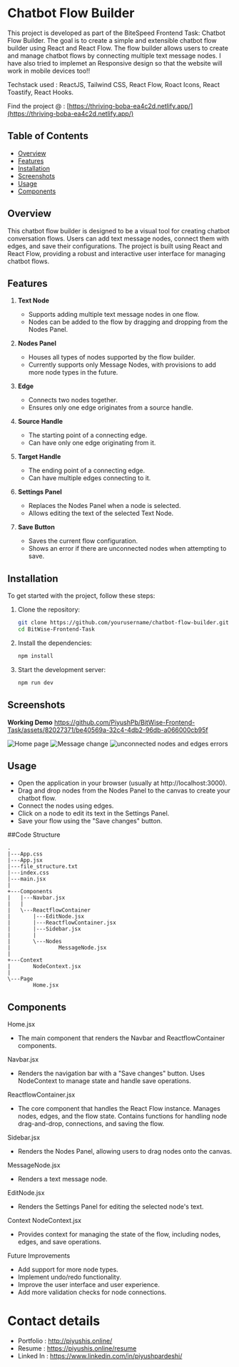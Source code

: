 # Chatbot Flow Builder

This project is developed as part of the BiteSpeed Frontend Task: Chatbot Flow Builder. The goal is to create a simple and extensible chatbot flow builder using React and React Flow. The flow builder allows users to create and manage chatbot flows by connecting multiple text message nodes. I have also tried to implemet an Responsive design so that the website will work in mobile devices too!!

Techstack used : ReactJS, Tailwind CSS, React Flow, Roact Icons, React Toastify, React Hooks.

Find the project @ : [https://thriving-boba-ea4c2d.netlify.app/](https://thriving-boba-ea4c2d.netlify.app/)

## Table of Contents
- [Overview](#overview)
- [Features](#features)
- [Installation](#installation)
- [Screenshots](#screenshots)
- [Usage](#usage)
- [Components](#components)

## Overview

This chatbot flow builder is designed to be a visual tool for creating chatbot conversation flows. Users can add text message nodes, connect them with edges, and save their configurations. The project is built using React and React Flow, providing a robust and interactive user interface for managing chatbot flows.

## Features

1. **Text Node**
    - Supports adding multiple text message nodes in one flow.
    - Nodes can be added to the flow by dragging and dropping from the Nodes Panel.

2. **Nodes Panel**
    - Houses all types of nodes supported by the flow builder.
    - Currently supports only Message Nodes, with provisions to add more node types in the future.

3. **Edge**
    - Connects two nodes together.
    - Ensures only one edge originates from a source handle.

4. **Source Handle**
    - The starting point of a connecting edge.
    - Can have only one edge originating from it.

5. **Target Handle**
    - The ending point of a connecting edge.
    - Can have multiple edges connecting to it.

6. **Settings Panel**
    - Replaces the Nodes Panel when a node is selected.
    - Allows editing the text of the selected Text Node.

7. **Save Button**
    - Saves the current flow configuration.
    - Shows an error if there are unconnected nodes when attempting to save.

## Installation

To get started with the project, follow these steps:

1. Clone the repository:
   
   ``` bash
   git clone https://github.com/yourusername/chatbot-flow-builder.git
   cd BitWise-Frontend-Task
   ```
2. Install the dependencies:
   
   ``` bash
   npm install
   ```
3. Start the development server:
   
   ``` bash
   npm run dev
   ```

## Screenshots

**Working Demo**
https://github.com/PiyushPb/BitWise-Frontend-Task/assets/82027371/be40569a-32c4-4db2-96db-a066000cb95f



![Home page ](https://github.com/PiyushPb/BitWise-Frontend-Task/assets/82027371/c8b7bf75-b8c3-472d-b9f4-7b44b4984013)
![Message change](https://github.com/PiyushPb/BitWise-Frontend-Task/assets/82027371/b662a704-862a-493b-8a67-5ebf632979bb)
![unconnected nodes and edges errors](https://github.com/PiyushPb/BitWise-Frontend-Task/assets/82027371/b810a809-bcd2-4caa-9207-eae7213a88db)


## Usage
- Open the application in your browser (usually at http://localhost:3000).
- Drag and drop nodes from the Nodes Panel to the canvas to create your chatbot flow.
- Connect the nodes using edges.
- Click on a node to edit its text in the Settings Panel.
- Save your flow using the "Save changes" button.

##Code Structure

``` text
.
|---App.css
|---App.jsx
|---file_structure.txt
|---index.css
|---main.jsx
|   
+---Components
|   |---Navbar.jsx
|   |   
|   \---ReactflowContainer
|       |---EditNode.jsx
|       |---ReactflowContainer.jsx
|       |---Sidebar.jsx
|       |   
|       \---Nodes
|               MessageNode.jsx
|               
+---Context
|       NodeContext.jsx
|       
\---Page
        Home.jsx
```

## Components
Home.jsx
- The main component that renders the Navbar and ReactflowContainer components.

Navbar.jsx
- Renders the navigation bar with a "Save changes" button. Uses NodeContext to manage state and handle save operations.

ReactflowContainer.jsx
- The core component that handles the React Flow instance. Manages nodes, edges, and the flow state. Contains functions for handling node drag-and-drop, connections, and saving the flow.

Sidebar.jsx
- Renders the Nodes Panel, allowing users to drag nodes onto the canvas.

MessageNode.jsx
- Renders a text message node.

EditNode.jsx
- Renders the Settings Panel for editing the selected node's text.

Context
NodeContext.jsx
- Provides context for managing the state of the flow, including nodes, edges, and save operations.

Future Improvements
- Add support for more node types.
- Implement undo/redo functionality.
- Improve the user interface and user experience.
- Add more validation checks for node connections.

# Contact details 
- Portfolio : http://piyushis.online/
- Resume : https://piyushis.online/resume
- Linked In : https://www.linkedin.com/in/piyushpardeshi/
